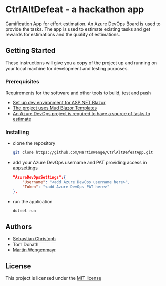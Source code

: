 # CtrlAltDefeat - a hackathon app

Gamification App for effort estimation. An Azure DevOps Board is used to provide the tasks. The app is used to estimate existing tasks and get rewards for estimations and the quality of estimations.

## Getting Started

These instructions will give you a copy of the project up and running on
your local machine for development and testing purposes.

### Prerequisites

Requirements for the software and other tools to build, test and push 
- [Set up dev environment for ASP.NET Blazor](https://learn.microsoft.com/en-us/aspnet/core/blazor/fundamentals/startup?view=aspnetcore-8.0)
- [The project uses Mud Blazor Templates](https://www.mudblazor.com/getting-started/installation#online-playground)
- [An Azure DevOps project is required to have a source of tasks to estimate](https://learn.microsoft.com/en-us/azure/devops/organizations/projects/create-project?view=azure-devops&tabs=browser)

### Installing

* clone the repository
    ```bash
    git clone https://github.com/MartinWenge/CtrlAltDefeatApp.git
    ```
* add your Azure DevOps username and PAT providing access in [appsettings](appsettings.json)
    ```json
    "AzureDevOpsSettings":{
        "Username": "<add Azure DevOps username here>",
        "Token": "<add Azure DevOps PAT here>"
    },
    ```
* run the application
    ``` bash
    dotnet run
    ```

## Authors

  - [Sebastian Christoph](https://github.com/SebastianChristoph)
  - Tom Donath
  - [Martin Wengenmayr](https://github.com/MartinWenge)

## License

This project is licensed under the [MIT license](LICENSE.md)

